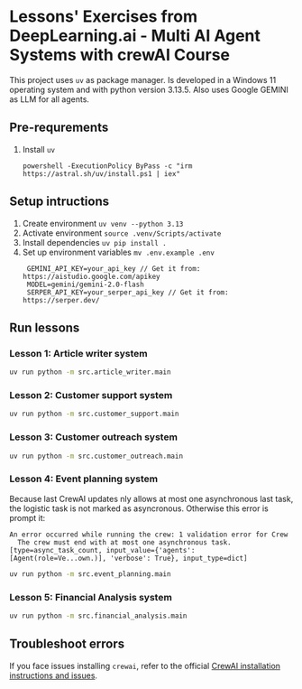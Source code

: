 # Lessons' Exercises from DeepLearning.ai -  Multi AI Agent Systems with crewAI Course
This project uses `uv` as package manager.
Is developed in a  Windows 11 operating system and with python version 3.13.5.
Also uses Google GEMINI as LLM for all agents.

## Pre-requrements
1. Install `uv`
   ``` shell
   powershell -ExecutionPolicy ByPass -c "irm https://astral.sh/uv/install.ps1 | iex"
   ```

## Setup intructions
1. Create environment `uv venv --python 3.13`
2. Activate environment `source .venv/Scripts/activate`
3. Install dependencies `uv pip install .`
4. Set up environment variables `mv .env.example .env`
   ``` .env
    GEMINI_API_KEY=your_api_key // Get it from: https://aistudio.google.com/apikey
    MODEL=gemini/gemini-2.0-flash
    SERPER_API_KEY=your_serper_api_key // Get it from: https://serper.dev/
   ```

## Run lessons
### Lesson 1: Article writer system

``` bash
uv run python -m src.article_writer.main
```

### Lesson 2: Customer support system

``` bash
uv run python -m src.customer_support.main
```

### Lesson 3: Customer outreach system

``` bash
uv run python -m src.customer_outreach.main
```

### Lesson 4: Event planning system
Because last CrewAI updates nly allows at most one asynchronous last task, the logistic task is not marked as asyncronous. Otherwise this error is prompt it:
```
An error occurred while running the crew: 1 validation error for Crew
  The crew must end with at most one asynchronous task. [type=async_task_count, input_value={'agents': [Agent(role=Ve...own.)], 'verbose': True}, input_type=dict]
```

``` bash
uv run python -m src.event_planning.main
```

### Lesson 5: Financial Analysis system 
``` bash
uv run python -m src.financial_analysis.main
```

## Troubleshoot errors
If you face issues installing `crewai`, refer to the official [CrewAI installation instructions and issues](https://docs.crewai.com/en/installation#video-tutorial).